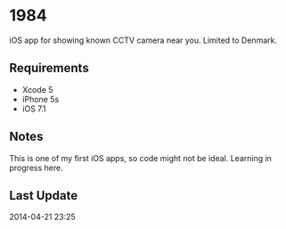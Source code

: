 1984
===========================

iOS app for showing known CCTV camera near you. Limited to Denmark.

Requirements
-----------
* Xcode 5
* iPhone 5s
* iOS 7.1

Notes
-----------

This is one of my first iOS apps, so code might not be ideal. Learning in progress here.

Last Update
----
2014-04-21 23:25
